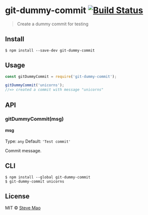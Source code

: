 # git-dummy-commit [![Build Status](https://travis-ci.org/stevemao/git-dummy-commit.svg?branch=master)](https://travis-ci.org/stevemao/git-dummy-commit)

> Create a dummy commit for testing


## Install

```
$ npm install --save-dev git-dummy-commit
```


## Usage

```js
const gitDummyCommit = require('git-dummy-commit');

gitDummyCommit('unicorns');
//=> created a commit with message "unicorns"
```


## API

### gitDummyCommit(msg)

#### msg

Type: `any` Default: `'Test commit'`

Commit message.


## CLI

```
$ npm install --global git-dummy-commit
$ git-dummy-commit unicorns
```


## License

MIT © [Steve Mao](https://github.com/stevemao)
